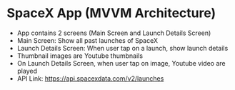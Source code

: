 # SpaceX App (MVVM Architecture)

* App contains 2 screens (Main Screen and Launch Details Screen)
* Main Screen: Show all past launches of SpaceX
* Launch Details Screen: When user tap on a launch, show launch details
* Thumbnail images are Youtube thumbnails
* On Launch Details Screen, when user tap on image, Youtube video are played
* API Link: https://api.spacexdata.com/v2/launches